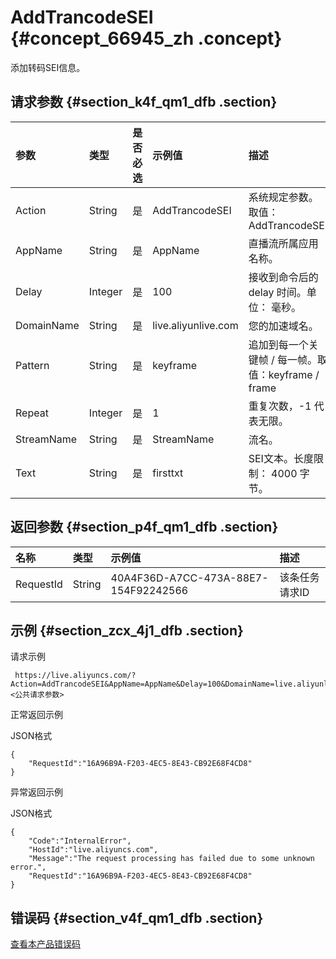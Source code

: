 # AddTrancodeSEI {#concept_66945_zh .concept}

添加转码SEI信息。

## 请求参数 {#section_k4f_qm1_dfb .section}

|参数|类型|是否必选|示例值|描述|
|:-|:-|:---|:--|:-|
|Action|String|是|AddTrancodeSEI|系统规定参数。取值：AddTrancodeSEI|
|AppName|String|是|AppName|直播流所属应用名称。|
|Delay|Integer|是|100|接收到命令后的 delay 时间。单位： 毫秒。|
|DomainName|String|是|live.aliyunlive.com|您的加速域名。|
|Pattern|String|是|keyframe|追加到每一个关键帧 / 每一帧。取值：keyframe / frame|
|Repeat|Integer|是|1|重复次数，-1 代表无限。|
|StreamName|String|是|StreamName|流名。|
|Text|String|是|firsttxt|SEI文本。长度限制： 4000 字节。|

## 返回参数 {#section_p4f_qm1_dfb .section}

|名称|类型|示例值|描述|
|:-|:-|:--|:-|
|RequestId|String|40A4F36D-A7CC-473A-88E7-154F92242566|该条任务请求ID|

## 示例 {#section_zcx_4j1_dfb .section}

请求示例

```
 https://live.aliyuncs.com/?Action=AddTrancodeSEI&AppName=AppName&Delay=100&DomainName=live.aliyunlive.com&Pattern=keyframe&Repeat=1&StreamName=StreamName&Text=firsttxt&<公共请求参数>
```

正常返回示例

JSON格式

```
{
    "RequestId":"16A96B9A-F203-4EC5-8E43-CB92E68F4CD8"
}
```

异常返回示例

JSON格式

```
{
    "Code":"InternalError",
    "HostId":"live.aliyuncs.com",
    "Message":"The request processing has failed due to some unknown error.",
    "RequestId":"16A96B9A-F203-4EC5-8E43-CB92E68F4CD8"
}
```

## 错误码 {#section_v4f_qm1_dfb .section}

[查看本产品错误码](https://error-center.aliyun.com/status/product/live)

